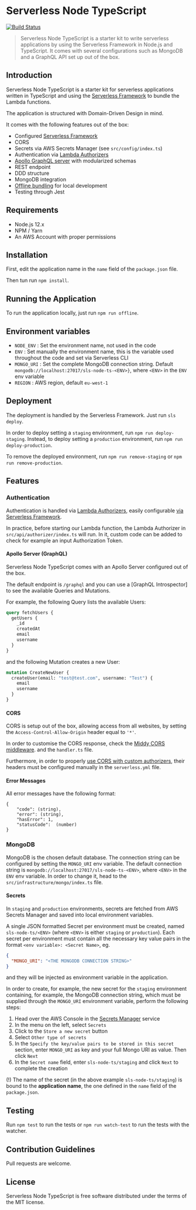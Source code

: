 # Serverless Node TypeScript

[![Build Status](https://api.travis-ci.org/micheleangioni/sls-node-ts.svg?branch=master)](https://travis-ci.org/micheleangioni/sls-node-ts)

> Serverless Node TypeScript is a starter kit to write serverless applications 
> by using the Serverless Framework in Node.js and TypeScript.
> It comes with several configurations such as MongoDB and a GraphQL API set up out of the box.

## Introduction

Serverless Node TypeScript is a starter kit for serverless applications written in TypeScript 
and using the [Serverless Framework](https://serverless.com) to bundle the Lambda functions.

The application is structured with Domain-Driven Design in mind.

It comes with the following features out of the box:

- Configured [Serverless Framework](https://serverless.com)
- CORS
- Secrets via AWS Secrets Manager (see `src/config/index.ts`)
- Authentication via [Lambda Authorizers](https://docs.aws.amazon.com/apigateway/latest/developerguide/apigateway-use-lambda-authorizer.html)
- [Apollo GraphQL server](https://www.apollographql.com/docs/apollo-server/) with modularized schemas
- REST endpoint
- DDD structure
- MongoDB integration
- [Offline bundling](https://github.com/dherault/serverless-offline) for local development
- Testing through Jest

## Requirements

- Node.js 12.x
- NPM / Yarn
- An AWS Account with proper permissions

## Installation

First, edit the application name in the `name` field of the `package.json` file.

Then tun run `npm install`.

## Running the Application

To run the application locally, just run `npm run offline`.

## Environment variables

 - `NODE_ENV` : Set the environment name, not used in the code
 - `ENV` : Set manually the environment name, this is the variable used throughout the code and set via Serverless CLI
 - `MONGO_URI` : Set the complete MongoDB connection string. Default `mongodb://localhost:27017/sls-node-ts-<ENV>}`, where `<ENV>` in the `ENV` env variable 
 - `REGION` : AWS region, default `eu-west-1`

## Deployment

The deployment is handled by the Serverless Framework. Just run `sls deploy`.

In order to deploy setting a `staging` environment, run `npm run deploy-staging`.
Instead, to deploy setting a `production` environment, run `npm run deploy-production`.

To remove the deployed environment, run `npm run remove-staging` or `npm run remove-production`.

## Features

### Authentication

Authentication is handled via [Lambda Authorizers](https://docs.aws.amazon.com/apigateway/latest/developerguide/apigateway-use-lambda-authorizer.html),
easily configurable [via Serverless Framework](https://serverless.com/framework/docs/providers/aws/events/apigateway#http-endpoints-with-custom-authorizers).

In practice, before starting our Lambda function, the Lambda Authorizer in `src/api/authorizer/index.ts` will run.
In it, custom code can be added to check for example an input Authorization Token.

#### Apollo Server (GraphQL)

Serverless Node TypeScript comes with an Apollo Server configured out of the box.

The default endpoint is `/graphql` and you can use a [GraphQL Introspector] to see the available Queries and Mutations.

For example, the following Query lists the available Users:

```graphql
query fetchUsers {
  getUsers {
    _id
    createdAt
    email
    username
  }
}
```

and the following Mutation creates a new User:

```graphql
mutation CreateNewUser {
  createUser(email: "test@test.com", username: "Test") {
    email
    username
  }
}
```

#### CORS

CORS is setup out of the box, allowing access from all websites, by setting the `Access-Control-Allow-Origin` header
equal to `'*'`.

In order to customise the CORS response, check the [Middy CORS middleware](https://github.com/middyjs/middy/blob/master/docs/middlewares.md#cors).
and the `handler.ts` file.

Furthermore, in order to properly [use CORS with custom authorizers](https://serverless.com/blog/cors-api-gateway-survival-guide/),
their headers must be configured manually in the `serverless.yml` file.

#### Error Messages

All error messages have the following format:

```
{
    "code": (string),
    "error": (string),
    "hasError": 1,
    "statusCode":  (number)
}
```

### MongoDB

MongoDB is the chosen default database. The connection string can be configured by setting the `MONGO_URI` env variable.
The default connection string is `mongodb://localhost:27017/sls-node-ts-<ENV>`, where `<ENV>` in the `ENV` env variable.
In order to change it, head to the `src/infrastructure/mongo/index.ts` file.

#### Secrets

In `staging` and `production` environments, secrets are fetched from AWS Secrets Manager and saved into local environment variables.

A single JSON formatted Secret per environment must be created, named `sls-node-ts/<ENV>` (where `<ENV>` is either `staging` or `production`).
Each secret per environment must contain all the necessary key value pairs in the format `<env variable>: <Secret Name>`, eg.

```json
{
  "MONGO_URI": "<THE MONGODB CONNECTION STRING>"
}
```

and they will be injected as environment variable in the application.

In order to create, for example, the new secret for the `staging` environment containing, for example, the MongoDB connection string, 
which must be supplied through the `MONGO_URI` environment variable, perform the following steps:

1) Head over the AWS Console in the [Secrets Manager](https://aws.amazon.com/secrets-manager/) service
2) In the menu on the left, select `Secrets`
3) Click to the `Store a new secret` button
4) Select `Other type of secrets`
5) In the `Specify the key/value pairs to be stored in this secret` section, enter `MONGO_URI` as key and your full Mongo URI as value. Then click `Next`
6) In the `Secret name` field, enter `sls-node-ts/staging` and click `Next` to complete the creation 

(!) The name of the secret (in the above example `sls-node-ts/staging`) is bound to the **application name**,
the one defined in the `name` field of the `package.json`. 

## Testing

Run `npm test` to run the tests or `npm run watch-test` to run the tests with the watcher.

## Contribution Guidelines

Pull requests are welcome.

## License

Serverless Node TypeScript is free software distributed under the terms of the MIT license.
